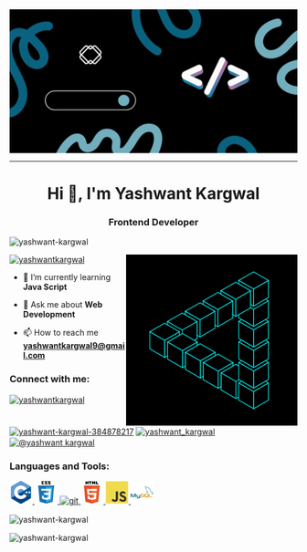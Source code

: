 <img align="center" alt="Banner Coding GIF" width="" src="Web Developer.gif">

<hr>

<h1 align="center">Hi 👋, I'm Yashwant Kargwal</h1>
<h3 align="center">Frontend Developer</h3>

<p align="left"> <img src="https://komarev.com/ghpvc/?username=yashwant-kargwal&label=Profile%20views&color=fd0000&style=flat" alt="yashwant-kargwal" /> </p>

<img align="right" alt="Coding GIF" width="300px" src="Ry6p.gif">

<p align="left"> <a href="https://twitter.com/yashwantkargwal" target="blank"><img src="https://img.shields.io/twitter/follow/yashwantkargwal?logo=twitter&style=for-the-badge" alt="yashwantkargwal" /></a> </p>

- 🌱 I’m currently learning **Java Script**

- 💬 Ask me about **Web Development**

- 📫 How to reach me **yashwantkargwal9@gmail.com**

<h3 align="left">Connect with me:</h3>
<p align="left">
<a href="https://twitter.com/yashwantkargwal" target="blank"><img align="center" src="https://raw.githubusercontent.com/rahuldkjain/github-profile-readme-generator/master/src/images/icons/Social/twitter.svg" alt="yashwantkargwal" height="30" width="40" /></a>
<a href="https://linkedin.com/in/yashwant-kargwal-384878217" target="blank"><img align="center" src="https://raw.githubusercontent.com/rahuldkjain/github-profile-readme-generator/master/src/images/icons/Social/linked-in-alt.svg" alt="yashwant-kargwal-384878217" height="30" width="40" /></a>
<a href="https://instagram.com/yashwant_kargwal" target="blank"><img align="center" src="https://raw.githubusercontent.com/rahuldkjain/github-profile-readme-generator/master/src/images/icons/Social/instagram.svg" alt="yashwant_kargwal" height="30" width="40" /></a>
<a href="https://www.youtube.com/@Yashwantkargwal" target="blank"><img align="center" src="https://raw.githubusercontent.com/rahuldkjain/github-profile-readme-generator/master/src/images/icons/Social/youtube.svg" alt="@yashwant kargwal" height="30" width="40" /></a>
</p>

<h3 align="left">Languages and Tools:</h3>
<p align="left"> <a href="https://www.w3schools.com/cpp/" target="_blank" rel="noreferrer"> <img src="https://raw.githubusercontent.com/devicons/devicon/master/icons/cplusplus/cplusplus-original.svg" alt="cplusplus" width="40" height="40"/> </a> <a href="https://www.w3schools.com/css/" target="_blank" rel="noreferrer"> <img src="https://raw.githubusercontent.com/devicons/devicon/master/icons/css3/css3-original-wordmark.svg" alt="css3" width="40" height="40"/> </a> <a href="https://git-scm.com/" target="_blank" rel="noreferrer"> <img src="https://www.vectorlogo.zone/logos/git-scm/git-scm-icon.svg" alt="git" width="40" height="40"/> </a> <a href="https://www.w3.org/html/" target="_blank" rel="noreferrer"> <img src="https://raw.githubusercontent.com/devicons/devicon/master/icons/html5/html5-original-wordmark.svg" alt="html5" width="40" height="40"/> </a> <a href="https://developer.mozilla.org/en-US/docs/Web/JavaScript" target="_blank" rel="noreferrer"> <img src="https://raw.githubusercontent.com/devicons/devicon/master/icons/javascript/javascript-original.svg" alt="javascript" width="40" height="40"/> </a> <a href="https://www.mysql.com/" target="_blank" rel="noreferrer"> <img src="https://raw.githubusercontent.com/devicons/devicon/master/icons/mysql/mysql-original-wordmark.svg" alt="mysql" width="40" height="40"/> </a> </p>

<p><img align="center" src="https://github-readme-stats.vercel.app/api/top-langs?username=yashwant-kargwal&show_icons=true&theme=dark&title_color=ffffff&text_color=ffffff&locale=en&layout=compact" alt="yashwant-kargwal" /></p>

<p><img align="center" src="https://github-readme-streak-stats.herokuapp.com/?user=yashwant-kargwal&theme=dark" alt="yashwant-kargwal" /></p>
